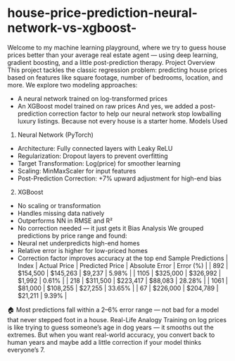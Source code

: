 # house-price-prediction-neural-network-vs-xgboost-
Welcome to my machine learning playground, where we try to guess house prices better than your average real estate agent — using deep learning, gradient boosting, and a little post-prediction therapy.
Project Overview
This project tackles the classic regression problem: predicting house prices based on features like square footage, number of bedrooms, location, and more.
We explore two modeling approaches:
- A neural network trained on log-transformed prices
- An XGBoost model trained on raw prices
And yes, we added a post-prediction correction factor to help our neural network stop lowballing luxury listings. Because not every house is a starter home.
 Models Used
1. Neural Network (PyTorch)
- Architecture: Fully connected layers with Leaky ReLU
- Regularization: Dropout layers to prevent overfitting
- Target Transformation: Log(price) for smoother learning
- Scaling: MinMaxScaler for input features
- Post-Prediction Correction: +7% upward adjustment for high-end bias
2. XGBoost
- No scaling or transformation
- Handles missing data natively
- Outperforms NN in RMSE and R²
- No correction needed — it just gets it
Bias Analysis
We grouped predictions by price range and found:
- Neural net underpredicts high-end homes
- Relative error is higher for low-priced homes
- Correction factor improves accuracy at the top end
Sample Predictions
| Index | Actual Price | Predicted Price | Absolute Error | Error (%) | 
| 892 | $154,500 | $145,263 | $9,237 | 5.98% | 
| 1105 | $325,000 | $326,992 | $1,992 | 0.61% | 
| 218 | $311,500 | $223,417 | $88,083 | 28.28% | 
| 1061 | $81,000 | $108,255 | $27,255 | 33.65% | 
| 67 | $226,000 | $204,789 | $21,211 | 9.39% | 


🏠 Most predictions fall within a 2–6% error range — not bad for a model that never stepped foot in a house.
Real-Life Analogy
Training on log prices is like trying to guess someone’s age in dog years — it smooths out the extremes. But when you want real-world accuracy, you convert back to human years and maybe add a little correction if your model thinks everyone’s 7.




